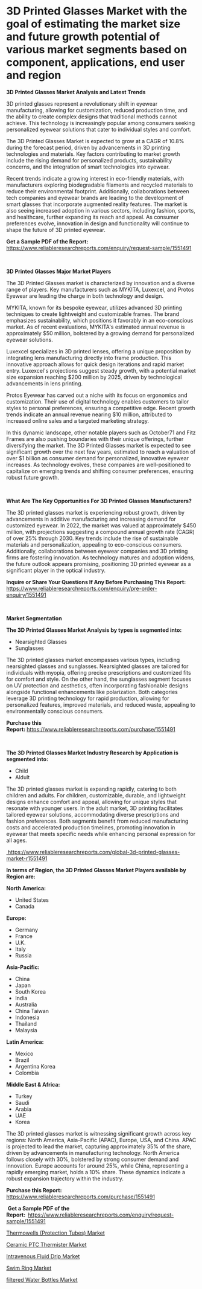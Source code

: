 <p><h1>3D Printed Glasses Market with the goal of estimating the market size and future growth potential of various market segments based on component, applications, end user and region</h1></p><p><strong>3D Printed Glasses Market Analysis and Latest Trends</strong></p>
<p><p>3D printed glasses represent a revolutionary shift in eyewear manufacturing, allowing for customization, reduced production time, and the ability to create complex designs that traditional methods cannot achieve. This technology is increasingly popular among consumers seeking personalized eyewear solutions that cater to individual styles and comfort.</p><p>The 3D Printed Glasses Market is expected to grow at a CAGR of 10.8% during the forecast period, driven by advancements in 3D printing technologies and materials. Key factors contributing to market growth include the rising demand for personalized products, sustainability concerns, and the integration of smart technologies into eyewear. </p><p>Recent trends indicate a growing interest in eco-friendly materials, with manufacturers exploring biodegradable filaments and recycled materials to reduce their environmental footprint. Additionally, collaborations between tech companies and eyewear brands are leading to the development of smart glasses that incorporate augmented reality features. The market is also seeing increased adoption in various sectors, including fashion, sports, and healthcare, further expanding its reach and appeal. As consumer preferences evolve, innovation in design and functionality will continue to shape the future of 3D printed eyewear.</p></p>
<p><strong>Get a Sample PDF of the Report:&nbsp;</strong> <a href="https://www.reliableresearchreports.com/enquiry/request-sample/1551491">https://www.reliableresearchreports.com/enquiry/request-sample/1551491</a></p>
<p>&nbsp;</p>
<p><strong>3D Printed Glasses Major Market Players</strong></p>
<p><p>The 3D Printed Glasses market is characterized by innovation and a diverse range of players. Key manufacturers such as MYKITA, Luxexcel, and Protos Eyewear are leading the charge in both technology and design.</p><p>MYKITA, known for its bespoke eyewear, utilizes advanced 3D printing techniques to create lightweight and customizable frames. The brand emphasizes sustainability, which positions it favorably in an eco-conscious market. As of recent evaluations, MYKITA's estimated annual revenue is approximately $50 million, bolstered by a growing demand for personalized eyewear solutions.</p><p>Luxexcel specializes in 3D printed lenses, offering a unique proposition by integrating lens manufacturing directly into frame production. This innovative approach allows for quick design iterations and rapid market entry. Luxexcel's projections suggest steady growth, with a potential market size expansion reaching $200 million by 2025, driven by technological advancements in lens printing.</p><p>Protos Eyewear has carved out a niche with its focus on ergonomics and customization. Their use of digital technology enables customers to tailor styles to personal preferences, ensuring a competitive edge. Recent growth trends indicate an annual revenue nearing $10 million, attributed to increased online sales and a targeted marketing strategy.</p><p>In this dynamic landscape, other notable players such as October71 and Fitz Frames are also pushing boundaries with their unique offerings, further diversifying the market. The 3D Printed Glasses market is expected to see significant growth over the next few years, estimated to reach a valuation of over $1 billion as consumer demand for personalized, innovative eyewear increases. As technology evolves, these companies are well-positioned to capitalize on emerging trends and shifting consumer preferences, ensuring robust future growth.</p></p>
<p>&nbsp;</p>
<p><strong>What Are The Key Opportunities For 3D Printed Glasses Manufacturers?</strong></p>
<p><p>The 3D printed glasses market is experiencing robust growth, driven by advancements in additive manufacturing and increasing demand for customized eyewear. In 2022, the market was valued at approximately $450 million, with projections suggesting a compound annual growth rate (CAGR) of over 25% through 2030. Key trends include the rise of sustainable materials and personalization, appealing to eco-conscious consumers. Additionally, collaborations between eyewear companies and 3D printing firms are fostering innovation. As technology matures and adoption widens, the future outlook appears promising, positioning 3D printed eyewear as a significant player in the optical industry.</p></p>
<p><strong>Inquire or Share Your Questions If Any Before Purchasing This Report:</strong> <a href="https://www.reliableresearchreports.com/enquiry/pre-order-enquiry/1551491">https://www.reliableresearchreports.com/enquiry/pre-order-enquiry/1551491</a></p>
<p>&nbsp;</p>
<p><strong>Market Segmentation</strong></p>
<p><strong>The 3D Printed Glasses Market Analysis by types is segmented into:</strong></p>
<p><ul><li>Nearsighted Glasses</li><li>Sunglasses</li></ul></p>
<p><p>The 3D printed glasses market encompasses various types, including nearsighted glasses and sunglasses. Nearsighted glasses are tailored for individuals with myopia, offering precise prescriptions and customized fits for comfort and style. On the other hand, the sunglasses segment focuses on UV protection and aesthetics, often incorporating fashionable designs alongside functional enhancements like polarization. Both categories leverage 3D printing technology for rapid production, allowing for personalized features, improved materials, and reduced waste, appealing to environmentally conscious consumers.</p></p>
<p><strong>Purchase this Report:&nbsp;</strong><a href="https://www.reliableresearchreports.com/purchase/1551491">https://www.reliableresearchreports.com/purchase/1551491</a></p>
<p>&nbsp;</p>
<p><strong>The 3D Printed Glasses Market Industry Research by Application is segmented into:</strong></p>
<p><ul><li>Child</li><li>Aldult</li></ul></p>
<p><p>The 3D printed glasses market is expanding rapidly, catering to both children and adults. For children, customizable, durable, and lightweight designs enhance comfort and appeal, allowing for unique styles that resonate with younger users. In the adult market, 3D printing facilitates tailored eyewear solutions, accommodating diverse prescriptions and fashion preferences. Both segments benefit from reduced manufacturing costs and accelerated production timelines, promoting innovation in eyewear that meets specific needs while enhancing personal expression for all ages.</p></p>
<p><a href="https://www.reliableresearchreports.com/global-3d-printed-glasses-market-r1551491">&nbsp;https://www.reliableresearchreports.com/global-3d-printed-glasses-market-r1551491</a></p>
<p><strong>In terms of Region, the 3D Printed Glasses Market Players available by Region are:</strong></p>
<p>
    <p> <strong> North America: </strong>
        <ul>
            <li>United States</li>
            <li>Canada</li>
        </ul>
        </p> 
    <p> <strong> Europe: </strong>
        <ul>
            <li>Germany</li>
            <li>France</li>
            <li>U.K.</li>
            <li>Italy</li>
            <li>Russia</li>
        </ul>
        </p> 
    <p> <strong> Asia-Pacific: </strong>
        <ul>
            <li>China</li>
            <li>Japan</li>
            <li>South Korea</li>
            <li>India</li>
            <li>Australia</li>
            <li>China Taiwan</li>
            <li>Indonesia</li>
            <li>Thailand</li>
            <li>Malaysia</li>
        </ul>
        </p> 
    <p> <strong> Latin America: </strong>
        <ul>
            <li>Mexico</li>
            <li>Brazil</li>
            <li>Argentina Korea</li>
            <li>Colombia</li>
        </ul>
        </p> 
    <p> <strong> Middle East & Africa: </strong>
        <ul>
            <li>Turkey</li>
            <li>Saudi</li>
            <li>Arabia</li>
            <li>UAE</li>
            <li>Korea</li>
        </ul>
    </p>
    </p>
<p><p>The 3D printed glasses market is witnessing significant growth across key regions: North America, Asia-Pacific (APAC), Europe, USA, and China. APAC is projected to lead the market, capturing approximately 35% of the share, driven by advancements in manufacturing technology. North America follows closely with 30%, bolstered by strong consumer demand and innovation. Europe accounts for around 25%, while China, representing a rapidly emerging market, holds a 10% share. These dynamics indicate a robust expansion trajectory within the industry.</p></p>
<p><strong>Purchase this Report: </strong><a href="https://www.reliableresearchreports.com/purchase/1551491">https://www.reliableresearchreports.com/purchase/1551491</a></p>
<p>&nbsp;<strong>Get a Sample PDF of the Report:&nbsp;&nbsp;</strong><a href="https://www.reliableresearchreports.com/enquiry/request-sample/1551491">https://www.reliableresearchreports.com/enquiry/request-sample/1551491</a></p>
<p><strong></strong></p>
<p><p><a href="https://github.com/AbbasMahmud554/Market-Research-Report-List-1/blob/main/thermowells-protection-tubes-market.md">Thermowells (Protection Tubes) Market</a></p><p><a href="https://medium.com/@ashrafkhan865/ceramic-ptc-thermister-market-evolution-global-trends-and-regional-dynamics-2024-2031-94ed790b3945">Ceramic PTC Thermister Market</a></p><p><a href="https://www.linkedin.com/pulse/driving-market-forces-intravenous-fluid-drip-trends-future-33nve">Intravenous Fluid Drip Market</a></p><p><a href="https://issuu.com/reportprime-2/docs/swim-ring-market-size-2030.pptx_6f0b37b2672ad9">Swim Ring Market</a></p><p><a href="https://github.com/JakirUddin511/Market-Research-Report-List-1/blob/main/filtered-water-bottles-market.md">filtered Water Bottles Market</a></p></p>